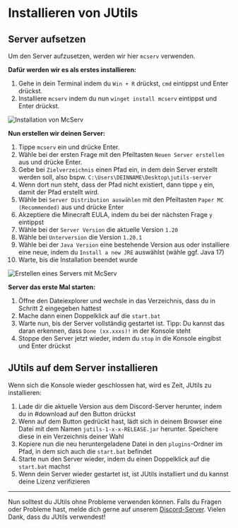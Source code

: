 # Installieren von JUtils

## Server aufsetzen
Um den Server aufzusetzen, werden wir hier `mcserv` verwenden.
 

**Dafür werden wir es als erstes installieren:**

1. Gehe in dein Terminal indem du `Win + R` drückst, `cmd` eintippst und Enter drückst.
2. Installiere `mcserv` indem du nun `winget install mcserv` eintippst und Enter drückst.

![Installation von McServ](https://i.ibb.co/hm5HvND/image.png)


**Nun erstellen wir deinen Server:**

1. Tippe `mcserv` ein und drücke Enter.
2. Wähle bei der ersten Frage mit den Pfeiltasten `Neuen Server erstellen` aus und drücke Enter.
3. Gebe bei `Zielverzeichnis` einen Pfad ein, in dem dein Server erstellt werden soll, also bspw. `C:\Users\DEINNAME\Desktop\jutils-server`
4. Wenn dort nun steht, dass der Pfad nicht existiert, dann tippe `y` ein, damit der Pfad erstellt wird.
5. Wähle bei `Server Distribution auswählen` mit den Pfeiltasten `Paper MC (Recommended)` aus und drücke Enter
6. Akzeptiere die Minecraft EULA, indem du bei der nächsten Frage `y` eintippst
7. Wähle bei der `Server Version` die aktuelle Version `1.20`
8. Wähle bei `Unterversion` die Version `1.20.1`
9. Wähle bei der `Java Version` eine bestehende Version aus oder installiere eine neue, indem du `Install a new JRE` auswählst (wähle ggf. Java 17)
10. Warte, bis die Installation beendet wurde

![Erstellen eines Servers mit McServ](https://i.ibb.co/tC4tfhs/image.png)


**Server das erste Mal starten:**

1. Öffne den Dateiexplorer und wechsle in das Verzeichnis, dass du in Schritt 2 eingegeben hattest
2. Mache dann einen Doppelklick auf die `start.bat`
3. Warte nun, bis der Server vollständig gestartet ist. Tipp: Du kannst das daran erkennen, dass `Done (xx.xxxs)!` in der Konsole steht
4. Stoppe den Server jetzt wieder, indem du `stop` in die Konsole eingibst und Enter drückst


## JUtils auf dem Server installieren
Wenn sich die Konsole wieder geschlossen hat, wird es Zeit, JUtils zu installieren:

1. Lade dir die aktuelle Version aus dem Discord-Server herunter, indem du in #download auf den Button drückst
2. Wenn auf dem Button gedrückt hast, lädt sich in deinem Browser eine Datei mit dem Namen `jutils-1-x-x-RELEASE.jar` herunter. Speichere diese in ein Verzeichnis deiner Wahl
3. Kopiere nun die neu heruntergeladene Datei in den `plugins`-Ordner im Pfad, in dem sich auch die `start.bat` befindet
4. Starte nun den Server wieder, indem du einen Doppelklick auf die `start.bat` machst
5. Wenn dein Server wieder gestartet ist, ist JUtils installiert und du kannst deine Lizenz verifizieren

---
Nun solltest du JUtils ohne Probleme verwenden können. Falls du Fragen oder Probleme hast, melde dich gerne auf unserem [Discord-Server](https://dasshept.de/dc).
Vielen Dank, dass du JUtils verwendest!
